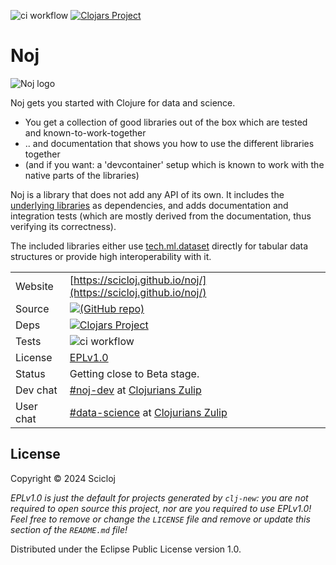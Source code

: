 ![ci workflow](https://github.com/scicloj/noj/actions/workflows/ci.yml/badge.svg)
[![Clojars Project](https://img.shields.io/clojars/v/org.scicloj/noj.svg)](https://clojars.org/org.scicloj/noj)

# Noj
![Noj logo](notebooks/Noj.svg)

Noj gets you started with Clojure for data and science.
* You get a collection of good libraries out of the box which are tested and known-to-work-together
* .. and documentation that shows you how to use the different libraries together
* (and if you want: a 'devcontainer' setup which is known to work with the native parts of the libraries)

Noj is a library that does not add any API of its own.
It includes the [underlying libraries](https://scicloj.github.io/noj/noj_book.underlying_libraries.html)
as dependencies, and adds documentation and integration tests (which are mostly derived from the documentation, thus verifying its correctness).

The included libraries either use [tech.ml.dataset](https://github.com/techascent/tech.ml.dataset) directly for tabular data structures or provide high interoperability with it.

|||
|-|-|
|Website | [https://scicloj.github.io/noj/](https://scicloj.github.io/noj/)
|Source |[![(GitHub repo)](https://img.shields.io/badge/github-%23121011.svg?style=for-the-badge&logo=github&logoColor=white)](https://github.com/scicloj/noj)|
|Deps |[![Clojars Project](https://img.shields.io/clojars/v/org.scicloj/noj.svg)](https://clojars.org/org.scicloj/noj)|
|Tests |![ci workflow](https://github.com/scicloj/noj/actions/workflows/ci.yml/badge.svg)|
|License |[EPLv1.0](https://github.com/scicloj/noj/blob/main/LICENSE)|
|Status |Getting close to Beta stage.|
|Dev chat|[#noj-dev](https://clojurians.zulipchat.com/#narrow/stream/321125-noj-dev) at [Clojurians Zulip](https://scicloj.github.io/docs/community/chat/)|
|User chat|[#data-science](https://clojurians.zulipchat.com/#narrow/stream/151924-data-science) at [Clojurians Zulip](https://scicloj.github.io/docs/community/chat/)|

## License

Copyright © 2024 Scicloj

_EPLv1.0 is just the default for projects generated by `clj-new`: you are not_
_required to open source this project, nor are you required to use EPLv1.0!_
_Feel free to remove or change the `LICENSE` file and remove or update this_
_section of the `README.md` file!_

Distributed under the Eclipse Public License version 1.0.

